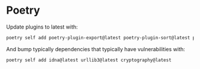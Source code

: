 # Poetry

Update plugins to latest with:

```sh
poetry self add poetry-plugin-export@latest poetry-plugin-sort@latest poetry-relax@latest
```

And bump typically dependencies that typically have vulnerabilities with:

```sh
poetry self add idna@latest urllib3@latest cryptography@latest
```
